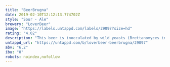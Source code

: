 ```yaml
---
title: "BeerBrugna"
date: 2019-02-10T12:12:13.774702Z
style: "Sour - Ale"
brewery: "LoverBeer"
image: "https://labels.untappd.com/labels/29097?size=hd"
rating: "4.02"
description: "This beer is inocculated by wild yeasts (Brettanomyces included) and lactic bacteria. Small, dark and very sweet Damaschine variety plums, also called Ramassin in Piemontese dialect, are added in steeping to restart a new fermentation to characterize the product.  BeerBrugna is matured in oak barrels (3hl or 5hl capacity) for twelve months.   The unique use of Damaschine plums gives to this extraordinary beer a lot of warm and sensuous fruity notes, facing clear, though never too aggressive, sour and citric flavors. Despite its low pH, this unique beer is well balanced thanks to a remarkable fullness and to impressive fruity flavors persisting for a long time.  By Lorenzo Dabove aka Kuaska"
untappd_url: "https://untappd.com/b/loverbeer-beerbrugna/29097"
abv: "6.2"
ibu: "0"
robots: noindex,nofollow
---
```

